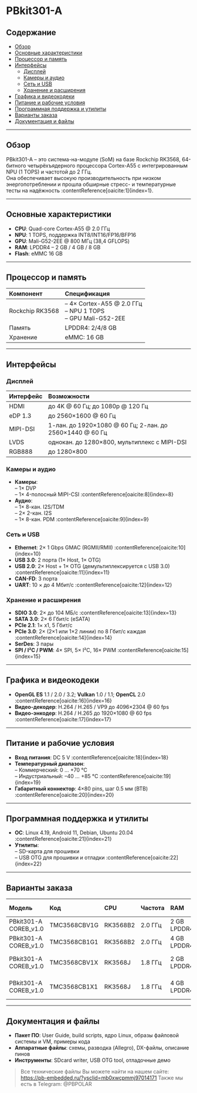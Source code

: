 # PBkit301-A 

## Содержание

- [Обзор](#обзор)  
- [Основные характеристики](#основные-характеристики)  
- [Процессор и память](#процессор-и-память)  
- [Интерфейсы](#интерфейсы)  
  - [Дисплей](#дисплей)  
  - [Камеры и аудио](#камеры-и-аудио)  
  - [Сеть и USB](#сеть-и-usb)  
  - [Хранение и расширения](#хранение-и-расширения)  
- [Графика и видеокодеки](#графика-и-видеокодеки)  
- [Питание и рабочие условия](#питание-и-рабочие-условия)  
- [Программная поддержка и утилиты](#программная-поддержка-и-утилиты)  
- [Варианты заказа](#варианты-заказа)  
- [Документация и файлы](#документация-и-файлы)  

---

## Обзор

PBkit301-A – это система-на-модуле (SoM) на базе Rockchip RK3568, 64-битного четырёхъядерного процессора Cortex-A55 с интегрированным NPU (1 TOPS) и частотой до 2 ГГц.  
Она обеспечивает высокую производительность при низком энергопотреблении и прошла обширные стресс- и температурные тесты на надёжность :contentReference[oaicite:1]{index=1}.

---

## Основные характеристики

- **CPU**: Quad-core Cortex-A55 @ 2.0 ГГц 
- **NPU**: 1 TOPS, поддержка INT8/INT16/FP16/BFP16 
- **GPU**: Mali-G52-2EE @ 800 МГц (38,4 GFLOPS)
- **RAM**: LPDDR4 – 2 GB / 4 GB / 8 GB 
- **Flash**: eMMC 16 GB 
---

## Процессор и память

| Компонент | Спецификация |
|:---------|:-------------|
| Rockchip RK3568 | – 4× Cortex-A55 @ 2.0 ГГц<br>– NPU 1 TOPS<br>– GPU Mali-G52-2EE |
| Память      | LPDDR4: 2/4/8 GB |
| Хранение    | eMMC: 16 GB |

---

## Интерфейсы

### Дисплей

| Интерфейс   | Возможности                                 |
|:-----------|:---------------------------------------------|
| HDMI       | до 4K @ 60 Гц; до 1080p @ 120 Гц             |
| eDP 1.3    | до 2560×1600 @ 60 Гц                         |
| MIPI-DSI   | 1-лан. до 1920×1080 @ 60 Гц; 2-лан. до 2560×1440 @ 60 Гц |
| LVDS       | однокан. до 1280×800, мультиплекс с MIPI-DSI |
| RGB888     | до 1280×800                                  | :contentReference[oaicite:7]{index=7}

### Камеры и аудио

- **Камеры**:  
  – 1× DVP<br>– 1× 4-полосный MIPI-CSI :contentReference[oaicite:8]{index=8}  
- **Аудио**:  
  – 1× 8-кан. I2S/TDM<br>– 2× 2-кан. I2S<br>– 1× 8-кан. PDM :contentReference[oaicite:9]{index=9}

### Сеть и USB

- **Ethernet**: 2× 1 Gbps GMAC (RGMII/RMII) :contentReference[oaicite:10]{index=10}  
- **USB 3.0**: 2 порта (1× Host, 1× OTG)  
- **USB 2.0**: 2× Host + 1× OTG (демультиплексируется с USB 3.0) :contentReference[oaicite:11]{index=11}  
- **CAN-FD**: 3 порта  
- **UART**: 10 × до 4 Мбит/с :contentReference[oaicite:12]{index=12}  

### Хранение и расширения

- **SDIO 3.0**: 2× до 104 МБ/с :contentReference[oaicite:13]{index=13}  
- **SATA 3.0**: 2× 6 Гбит/с (eSATA)  
- **PCIe 2.1**: 1× x1, 5 Гбит/с  
- **PCIe 3.0**: 2× (2×1 или 1×2 линии) по 8 Гбит/с каждая :contentReference[oaicite:14]{index=14}  
- **SerDes**: 3 пары  
- **SPI / I²C / PWM**: 4× SPI, 5× I²C, 16× PWM :contentReference[oaicite:15]{index=15}  

---

## Графика и видеокодеки

- **OpenGL ES** 1.1 / 2.0 / 3.2; **Vulkan** 1.0 / 1.1; **OpenCL** 2.0 :contentReference[oaicite:16]{index=16}  
- **Видео-декодер**: H.264 / H.265 / VP9 до 4096×2304 @ 60 fps  
- **Видео-энкодер**: H.264 / H.265 до 1920×1080 @ 60 fps :contentReference[oaicite:17]{index=17}

---

## Питание и рабочие условия

- **Вход питания**: DC 5 V :contentReference[oaicite:18]{index=18}  
- **Температурный диапазон**:  
  – Коммерческий: 0 … +70 °C  
  – Индустриальный: –40 … +85 °C :contentReference[oaicite:19]{index=19}  
- **Габаритный коннектор**: 4×80 pins, шаг 0.5 мм (BTB) :contentReference[oaicite:20]{index=20}

---

## Программная поддержка и утилиты

- **ОС**: Linux 4.19, Android 11, Debian, Ubuntu 20.04 :contentReference[oaicite:21]{index=21}  
- **Утилиты**:  
  – SD-карта для прошивки  
  – USB OTG для прошивки и отладки :contentReference[oaicite:22]{index=22}  

---

## Варианты заказа

| Модель                | Код               | CPU        | Частота | RAM         | ROM   | Темп. (°C)   |
|:----------------------|:------------------|:-----------|:--------|:------------|:------|:-------------|
| PBkit301-A COREB_v1.0 | TMC3568CBV1G      | RK3568B2   | 2.0 ГГц | 2 GB LPDDR4 | 16 GB | 0 … +70      |
| PBkit301-A COREB_v1.0 | TMC3568CB1G1      | RK3568B2   | 2.0 ГГц | 4 GB LPDDR4 | 16 GB | 0 … +70      |
| PBkit301-A COREB_v1.0 | TMC3568CBV1X      | RK3568J    | 1.8 ГГц | 2 GB LPDDR4 | 16 GB | –40 … +85    |
| PBkit301-A COREB_v1.0 | TMC3568CB1X1      | RK3568J    | 1.8 ГГц | 4 GB LPDDR4 | 16 GB | –40 … +85    | :contentReference[oaicite:23]{index=23}

---

## Документация и файлы

- **Пакет ПО**: User Guide, build scripts, ядро Linux, образы файловой системы и VM, примеры кода  
- **Аппаратные файлы**: схемы, разводка (Allegro), DX-файлы, описание пинов  
- **Инструменты**: SDcard writer, USB OTG tool, отладочные демо  

> Все технические файлы Вы можете найти на нашем сайте: https://pb-embedded.ru/?ysclid=mb0xwcpmmj97014171
Также мы есть в Telegram: @PBPOLAR


